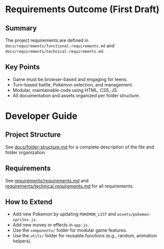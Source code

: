 # Requirements Outcome (First Draft)

## Summary
The project requirements are defined in `docs/requirements/functional.requirements.md` and `docs/requirements/technical.requirements.md`.

## Key Points
- Game must be browser-based and engaging for teens.
- Turn-based battle, Pokémon selection, and management.
- Modular, maintainable code using HTML, CSS, JS.
- All documentation and assets organized per folder structure.
# Developer Guide

## Project Structure
See [docs/folder-structure.md](folder-structure.md) for a complete description of the file and folder organization.

## Requirements
See [requirements/requirements.md](requirements/requirements.md) and [requirements/technical.requirements.md](requirements/technical.requirements.md) for all requirements.
## How to Extend
- Add new Pokemon by updating `POKEMON_LIST` and `assets/pokemon-sprites.js`.
- Add new moves or effects in `app.js`.
- Use the `components/` folder for modular game features.
- Use the `utils/` folder for reusable functions (e.g., random, animation helpers).

